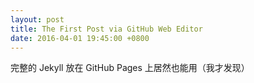 ```yaml
---
layout: post
title: The First Post via GitHub Web Editor
date: 2016-04-01 19:45:00 +0800
---
```


完整的 Jekyll 放在 GitHub Pages 上居然也能用（我才发现）
